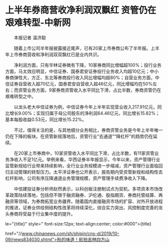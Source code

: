 # 上半年券商营收净利润双飘红 资管仍在艰难转型-中新网

　　本报记者 温济聪

　　随着上市公司半年报披露接近尾声，已有20家上市券商公布了半年报。上半年上市券商营收和净利润双双飘红已是业内共识。

　　净利润方面，只有华林证券微有下降，10家券商同比增幅超100%；投行业务方面，马太效应明显，中信证券、国泰君安证券投行业务收入均超10亿元；中小券商弹性大，方正、东北等券商投行收入同比增幅均超80%；自营业务方面，中信证券自营收入超70亿元，国泰君安自营收入超46亿元，同比增幅均在50%左右；而资管业务方面，9家券商资管收入水平同比下滑，占比半数，券商资管仍在艰难转型之中。

　　以龙头老大中信证券为例，中信证券今年上半年实现营业收入217.91亿元，同比增长9.00%；实现归属于母公司股东的净利润64.46亿元，同比增长15.82%；基本每股收益0.53元，同比增长15.22%。

　　不过，值得关注的是，与其他细分业务相比，券商资管业务是今年上半年唯一仍在下降的板块。在资管新规落地后，资管行业“去通道”“降杠杆”的趋势仍在延续。

　　在20家上市券商中，10家资管收入水平同比下滑，占比半数，有11家资管业务净收入不足1亿元。举例来看，华西证券半年报显示，今年以来，资产管理行业监管新规给行业带来持续影响，全行业业务规模进一步缩减，资产管理行业面临回归主动管理的转型压力。太平洋证券也公开表示，报告期内受资管新规和结构性去杠杆影响，公司有序压降通道业务管理规模，资产管理手续费净收入下降。

　　中信建投证券分析师赵然表示，以科创板注册制试点为契机，多项资本市场改革政策陆续落地，包括但不限于融资融券、沪伦通、股指期货、券商托管结算、再融资等领域，为券商拓宽业务疆界。随着国内直接融资市场的扩容、对外开放进程的推进，证券业供给侧结构性改革将持续深化，综合实力突出、风控制度完善的龙头券商将受益于行业集中度的提升。

le="{title}" style=" font-size:12px; text-align:center; color:#000">{title}

href="//www.chinanews.com/sh/shipin/cns-d/2019/10-09/news834030.shtml">秋的味道！航拍吉林四方山
